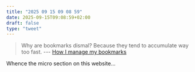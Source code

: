 ```yaml
---
title: "2025 09 15 09 08 59"
date: 2025-09-15T09:08:59+02:00
draft: false
type: "tweet"
---
```

> Why are bookmarks dismal? Because they tend to accumulate way too fast. --- [How I manage my bookmarks](https://unixdigest.com/articles/how-i-manage-my-bookmarks.html)

Whence the micro section on this website...
